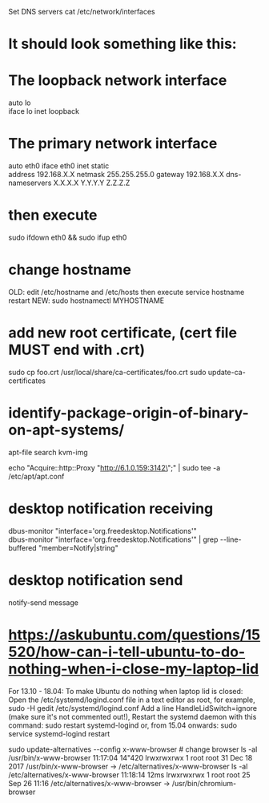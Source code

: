 Set DNS servers
cat /etc/network/interfaces
# It should look something like this:
# The loopback network interface  
auto lo  
iface lo inet loopback  
# The primary network interface  
auto eth0 
iface eth0 inet static  
address 192.168.X.X
netmask 255.255.255.0
gateway 192.168.X.X
dns-nameservers X.X.X.X Y.Y.Y.Y Z.Z.Z.Z
# then execute
sudo ifdown eth0 && sudo ifup eth0

# change hostname
OLD: edit /etc/hostname and /etc/hosts then execute service hostname restart
NEW: sudo hostnamectl MYHOSTNAME

# add new root certificate, (cert file MUST end with .crt)
sudo cp foo.crt /usr/local/share/ca-certificates/foo.crt
sudo update-ca-certificates

# identify-package-origin-of-binary-on-apt-systems/
apt-file search kvm-img

echo "Acquire::http::Proxy \"http://6.1.0.159:3142\";" | sudo tee -a /etc/apt/apt.conf


# desktop notification receiving
dbus-monitor "interface='org.freedesktop.Notifications'"    
dbus-monitor "interface='org.freedesktop.Notifications'"    | grep --line-buffered  "member=Notify\|string"
# desktop notification send
notify-send message


# https://askubuntu.com/questions/15520/how-can-i-tell-ubuntu-to-do-nothing-when-i-close-my-laptop-lid
For 13.10 - 18.04:
To make Ubuntu do nothing when laptop lid is closed:
Open the /etc/systemd/logind.conf file in a text editor as root, for example,
sudo -H gedit /etc/systemd/logind.conf
Add a line HandleLidSwitch=ignore (make sure it's not commented out!),
Restart the systemd daemon with this command:
sudo restart systemd-logind
or, from 15.04 onwards:
sudo service systemd-logind restart

sudo update-alternatives --config x-www-browser # change browser
ls -al /usr/bin/x-www-browser                                                                                                            11:17:04  14"420
lrwxrwxrwx 1 root root 31 Dec 18  2017 /usr/bin/x-www-browser -> /etc/alternatives/x-www-browser
ls -al /etc/alternatives/x-www-browser                                                                                                       11:18:14  12ms
 lrwxrwxrwx 1 root root 25 Sep 26 11:16 /etc/alternatives/x-www-browser -> /usr/bin/chromium-browser
